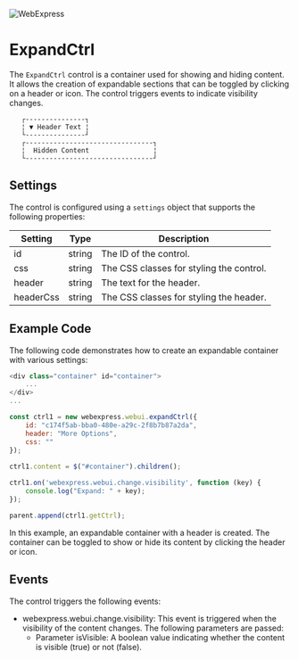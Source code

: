 ![WebExpress](https://raw.githubusercontent.com/ReneSchwarzer/WebExpress.Doc/main/assets/banner.png)

# ExpandCtrl
The `ExpandCtrl` control is a container used for showing and hiding content. It allows the creation of expandable sections that can be toggled by clicking on a header or icon. The control triggers events to indicate visibility changes.

```
   ┌---------------┐
   ¦ ▼ Header Text ¦
   └---------------┘
   ┌--------------------------------┐
   ¦  Hidden Content                ¦
   └--------------------------------┘
```

## Settings
The control is configured using a `settings` object that supports the following properties:

|Setting    |Type      |Description
|-----------|----------|-----------------------------------------------------
| id        | string   | The ID of the control.
| css       | string   | The CSS classes for styling the control.
| header    | string   | The text for the header.
| headerCss | string   | The CSS classes for styling the header.

## Example Code
The following code demonstrates how to create an expandable container with various settings:

```javascript
<div class="container" id="container">
    ...
</div>
...

const ctrl1 = new webexpress.webui.expandCtrl({
    id: "c174f5ab-bba0-480e-a29c-2f8b7b87a2da",
    header: "More Options",
    css: ""
});
            
ctrl1.content = $("#container").children();

ctrl1.on('webexpress.webui.change.visibility', function (key) {
    console.log("Expand: " + key);
});

parent.append(ctrl1.getCtrl);
```

In this example, an expandable container with a header is created. The container can be toggled to show or hide its content by clicking the header or icon. 

## Events
The control triggers the following events:

- webexpress.webui.change.visibility: This event is triggered when the visibility of the content changes. The following parameters are passed:
     - Parameter isVisible: A boolean value indicating whether the content is visible (true) or not (false).